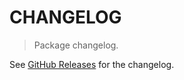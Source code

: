 # CHANGELOG

> Package changelog.

See [GitHub Releases](https://github.com/stdlib-js/math-base-tools-evalpoly/releases) for the changelog.